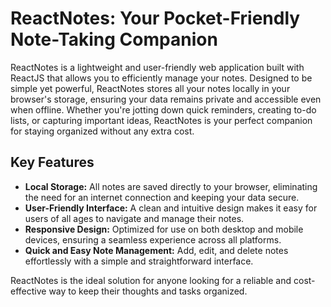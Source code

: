 
# ReactNotes: Your Pocket-Friendly Note-Taking Companion

ReactNotes is a lightweight and user-friendly web application built with ReactJS that allows you to efficiently manage your notes. Designed to be simple yet powerful, ReactNotes stores all your notes locally in your browser's storage, ensuring your data remains private and accessible even when offline. Whether you're jotting down quick reminders, creating to-do lists, or capturing important ideas, ReactNotes is your perfect companion for staying organized without any extra cost.

## Key Features

- **Local Storage:** All notes are saved directly to your browser, eliminating the need for an internet connection and keeping your data secure.
- **User-Friendly Interface:** A clean and intuitive design makes it easy for users of all ages to navigate and manage their notes.
- **Responsive Design:** Optimized for use on both desktop and mobile devices, ensuring a seamless experience across all platforms.
- **Quick and Easy Note Management:** Add, edit, and delete notes effortlessly with a simple and straightforward interface.

ReactNotes is the ideal solution for anyone looking for a reliable and cost-effective way to keep their thoughts and tasks organized.

